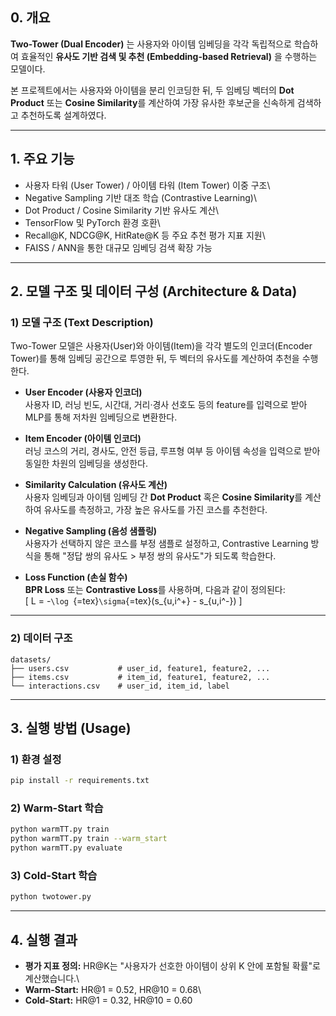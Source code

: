 ## **0. 개요**

**Two-Tower (Dual Encoder)** 는 사용자와 아이템 임베딩을 각각 독립적으로
학습하여 효율적인 **유사도 기반 검색 및 추천 (Embedding-based
Retrieval)** 을 수행하는 모델이다.

본 프로젝트에서는 사용자와 아이템을 분리 인코딩한 뒤, 두 임베딩 벡터의
**Dot Product** 또는 **Cosine Similarity**를 계산하여 가장 유사한
후보군을 신속하게 검색하고 추천하도록 설계하였다.

------------------------------------------------------------------------

## **1. 주요 기능**

-   사용자 타워 (User Tower) / 아이템 타워 (Item Tower) 이중 구조\
-   Negative Sampling 기반 대조 학습 (Contrastive Learning)\
-   Dot Product / Cosine Similarity 기반 유사도 계산\
-   TensorFlow 및 PyTorch 환경 호환\
-   Recall@K, NDCG@K, HitRate@K 등 주요 추천 평가 지표 지원\
-   FAISS / ANN을 통한 대규모 임베딩 검색 확장 가능

------------------------------------------------------------------------

## **2. 모델 구조 및 데이터 구성 (Architecture & Data)**

### **1) 모델 구조 (Text Description)**

Two-Tower 모델은 사용자(User)와 아이템(Item)을 각각 별도의
인코더(Encoder Tower)를 통해 임베딩 공간으로 투영한 뒤, 두 벡터의
유사도를 계산하여 추천을 수행한다.

-   **User Encoder (사용자 인코더)**\
    사용자 ID, 러닝 빈도, 시간대, 거리·경사 선호도 등의 feature를
    입력으로 받아 MLP를 통해 저차원 임베딩으로 변환한다.

-   **Item Encoder (아이템 인코더)**\
    러닝 코스의 거리, 경사도, 안전 등급, 루프형 여부 등 아이템 속성을
    입력으로 받아 동일한 차원의 임베딩을 생성한다.

-   **Similarity Calculation (유사도 계산)**\
    사용자 임베딩과 아이템 임베딩 간 **Dot Product** 혹은 **Cosine
    Similarity**를 계산하여 유사도를 측정하고, 가장 높은 유사도를 가진
    코스를 추천한다.

-   **Negative Sampling (음성 샘플링)**\
    사용자가 선택하지 않은 코스를 부정 샘플로 설정하고, Contrastive
    Learning 방식을 통해 "정답 쌍의 유사도 \> 부정 쌍의 유사도"가 되도록
    학습한다.

-   **Loss Function (손실 함수)**\
    **BPR Loss** 또는 **Contrastive Loss**를 사용하며, 다음과 같이
    정의된다:\
    \[ L = -`\log `{=tex}`\sigma`{=tex}(s\_{u,i\^+} - s\_{u,i\^-}) \]

------------------------------------------------------------------------

### **2) 데이터 구조**

    datasets/
    ├── users.csv           # user_id, feature1, feature2, ...
    ├── items.csv           # item_id, feature1, feature2, ...
    └── interactions.csv    # user_id, item_id, label

------------------------------------------------------------------------

## **3. 실행 방법 (Usage)**

### **1) 환경 설정**

``` bash
pip install -r requirements.txt
```

### **2) Warm-Start 학습**

``` bash
python warmTT.py train
python warmTT.py train --warm_start
python warmTT.py evaluate
```

### **3) Cold-Start 학습**

``` bash
python twotower.py
```

------------------------------------------------------------------------

## **4. 실행 결과**

-   **평가 지표 정의:** HR@K는 "사용자가 선호한 아이템이 상위 K 안에
    포함될 확률"로 계산했습니다.\
-   **Warm-Start:** HR@1 = 0.52, HR@10 = 0.68\
-   **Cold-Start:** HR@1 = 0.32, HR@10 = 0.60
